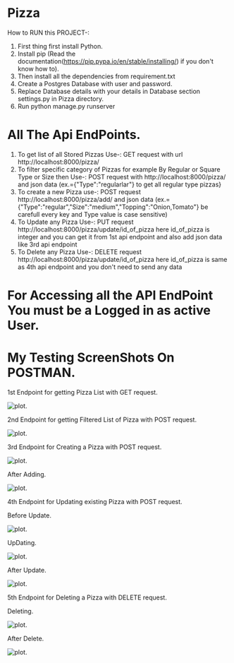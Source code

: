# Pizza
How to RUN this PROJECT-:
1. First thing first install Python.
2. Install pip (Read the documentation(https://pip.pypa.io/en/stable/installing/) if you don't know how to).
3. Then install all the dependencies from requirement.txt
4. Create a Postgres Database with user and password.
5. Replace Database details with your details in Database section settings.py in Pizza directory.
6. Run python manage.py runserver

# All The Api EndPoints.
1. To get list of all Stored Pizzas Use-:
  GET request with url http://localhost:8000/pizza/
2. To filter specific category of Pizzas for example By Regular or Square Type or Size then Use-:
  POST request with http://localhost:8000/pizza/ and json data (ex.={"Type":"regularlar"} to get all regular type pizzas}
3. To create a new Pizza use-:
  POST request http://localhost:8000/pizza/add/ and json data (ex.={"Type":"regular","Size":"medium","Topping":"Onion,Tomato"} be carefull  every key and Type value is case sensitive)
4. To Update any Pizza Use-:
  PUT request http://localhost:8000/pizza/update/id_of_pizza here id_of_pizza is integer and you can get it from 1st api endpoint and also add json data like 3rd api endpoint
5. To Delete any Pizza Use-:
  DELETE request http://localhost:8000/pizza/update/id_of_pizza here id_of_pizza is same as 4th api endpoint and you don't need to send any data

# For Accessing all the API EndPoint You must be a Logged in as active User.

# My Testing ScreenShots On POSTMAN.
 
 
 1st Endpoint for getting Pizza List with GET request.
 
  ![plot](./ScreenShots/ListPizza.PNG).
 
 
 2nd Endpoint for getting Filtered List of Pizza with POST request.
 
  ![plot](./ScreenShots/FilteredListPizza.PNG).
 
 
 3rd Endpoint for Creating a Pizza with POST request.
 
  ![plot](./ScreenShots/AddPizza.PNG).
  
  After Adding.
  
  ![plot](./ScreenShots/After%20AddingPizza.PNG).
 
 
 4th Endpoint for Updating existing Pizza with POST request.
 
  Before Update.
  
  ![plot](./ScreenShots/BeforeUpdate.PNG).
  
  UpDating.
  
  ![plot](./ScreenShots/Updating.PNG).
  
  After Update.
  
  ![plot](./ScreenShots/AfterUpdate.PNG).
  
 
 5th Endpoint for Deleting a Pizza with DELETE request.
 
  Deleting.
  
  ![plot](./ScreenShots/Delete.PNG).
  
  After Delete.
  
  ![plot](./ScreenShots/AfterDelete.PNG).
